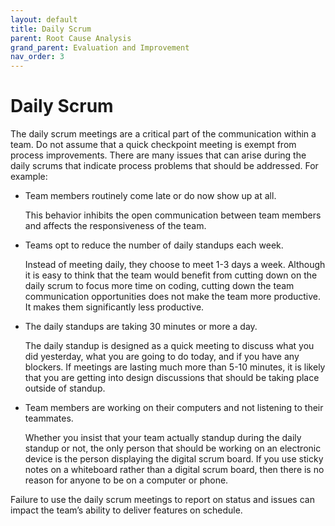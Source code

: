 ```yaml
---
layout: default
title: Daily Scrum
parent: Root Cause Analysis
grand_parent: Evaluation and Improvement
nav_order: 3
---
```


# Daily Scrum

The daily scrum meetings are a critical part of the communication within a team. Do not assume that a quick checkpoint meeting is exempt from process 
improvements. There are many issues that can arise during the daily scrums that indicate process problems that should be addressed. For example:

*	Team members routinely come late or do now show up at all. 

     This behavior inhibits the open communication between team members and affects the responsiveness of the team. 

*	Teams opt to reduce the number of daily standups each week. 

     Instead of meeting daily, they choose to meet 1-3 days a week. Although it is easy to think that the team would benefit from cutting down 
     on the daily scrum to focus more time on coding, cutting down the team communication opportunities does not make the team more productive. 
     It makes them significantly less productive.

*	The daily standups are taking 30 minutes or more a day.

     The daily standup is designed as a quick meeting to discuss what you did yesterday, what you are going to do today, and if you have any blockers. 
     If meetings are lasting much more than 5-10 minutes, it is likely that you are getting into design discussions that should be taking place 
     outside of standup.

*	Team members are working on their computers and not listening to their teammates.

     Whether you insist that your team actually standup during the daily standup or not, the only person that should be working on an electronic 
     device is the person displaying the digital scrum board. If you use sticky notes on a whiteboard rather than a digital scrum board, then there 
     is no reason for anyone to be on a computer or phone. 
     
Failure to use the daily scrum meetings to report on status and issues can impact the team’s ability to deliver features on schedule.  
